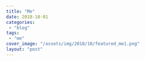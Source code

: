 ```yaml
---
title: "Me"
date: 2018-10-01
categories: 
 - "blog"
tags: 
 - "me"
cover_image: "/assets/img/2018/10/featured_me1.png"
layout: "post"
---
```



